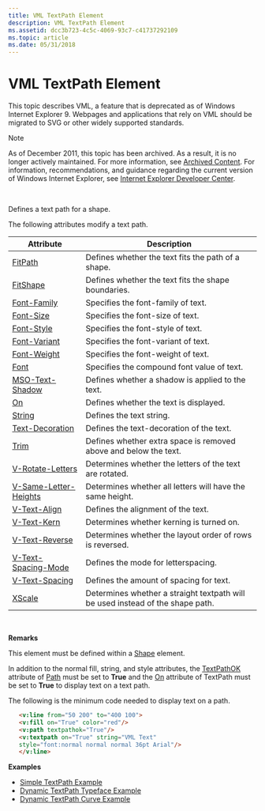 ```yaml
---
title: VML TextPath Element
description: VML TextPath Element
ms.assetid: dcc3b723-4c5c-4069-93c7-c41737292109
ms.topic: article
ms.date: 05/31/2018
---
```


# VML TextPath Element

This topic describes VML, a feature that is deprecated as of Windows Internet Explorer 9. Webpages and applications that rely on VML should be migrated to SVG or other widely supported standards.

> [!Note]  
> As of December 2011, this topic has been archived. As a result, it is no longer actively maintained. For more information, see [Archived Content](https://docs.microsoft.com/previous-versions/windows/internet-explorer/ie-developer/). For information, recommendations, and guidance regarding the current version of Windows Internet Explorer, see [Internet Explorer Developer Center](https://go.microsoft.com/fwlink/p/?linkid=204313).

 

Defines a text path for a shape.

The following attributes modify a text path.



| Attribute                                                                    | Description                                                                    |
|------------------------------------------------------------------------------|--------------------------------------------------------------------------------|
| [FitPath](msdn-online-vml-fitpath-attribute.md)                             | Defines whether the text fits the path of a shape.                             |
| [FitShape](msdn-online-vml-fitshape-attribute.md)                           | Defines whether the text fits the shape boundaries.                            |
| [Font-Family](msdn-online-vml-font-family-attribute.md)                     | Specifies the font-family of text.                                             |
| [Font-Size](msdn-online-vml-font-size-attribute.md)                         | Specifies the font-size of text.                                               |
| [Font-Style](msdn-online-vml-font-style-attribute.md)                       | Specifies the font-style of text.                                              |
| [Font-Variant](msdn-online-vml-font-variant-attribute.md)                   | Specifies the font-variant of text.                                            |
| [Font-Weight](msdn-online-vml-font-weight-attribute.md)                     | Specifies the font-weight of text.                                             |
| [Font](msdn-online-vml-font-attribute.md)                                   | Specifies the compound font value of text.                                     |
| [MSO-Text-Shadow](msdn-online-vml-mso-text-shadow-attribute.md)             | Defines whether a shadow is applied to the text.                               |
| [On](on-attribute--textpath--vml.md)                                        | Defines whether the text is displayed.                                         |
| [String](msdn-online-vml-string-attribute.md)                               | Defines the text string.                                                       |
| [Text-Decoration](msdn-online-vml-text-decoration-attribute.md)             | Defines the text-decoration of the text.                                       |
| [Trim](msdn-online-vml-trim-attribute.md)                                   | Defines whether extra space is removed above and below the text.               |
| [V-Rotate-Letters](msdn-online-vml-v-rotate-letters-attribute.md)           | Determines whether the letters of the text are rotated.                        |
| [V-Same-Letter-Heights](msdn-online-vml-v-same-letter-heights-attribute.md) | Determines whether all letters will have the same height.                      |
| [V-Text-Align](msdn-online-vml-v-text-align-attribute.md)                   | Defines the alignment of the text.                                             |
| [V-Text-Kern](msdn-online-vml-v-text-kern-attribute.md)                     | Determines whether kerning is turned on.                                       |
| [V-Text-Reverse](msdn-online-vml-v-text-reverse-attribute.md)               | Determines whether the layout order of rows is reversed.                       |
| [V-Text-Spacing-Mode](msdn-online-vml-v-text-spacing-mode-attribute.md)     | Defines the mode for letterspacing.                                            |
| [V-Text-Spacing](msdn-online-vml-v-text-spacing-attribute.md)               | Defines the amount of spacing for text.                                        |
| [XScale](msdn-online-vml-xscale-attribute.md)                               | Determines whether a straight textpath will be used instead of the shape path. |



 

**Remarks**

This element must be defined within a [Shape](shape-element--vml.md) element.

In addition to the normal fill, string, and style attributes, the [TextPathOK](msdn-online-vml-textpathok-attribute.md) attribute of [Path](msdn-online-vml-path-element.md) must be set to **True** and the [On](on-attribute--textpath--vml.md) attribute of TextPath must be set to **True** to display text on a text path.

The following is the minimum code needed to display text on a path.


```HTML
   <v:line from="50 200" to="400 100">
   <v:fill on="True" color="red"/>
   <v:path textpathok="True"/>
   <v:textpath on="True" string="VML Text"
   style="font:normal normal normal 36pt Arial"/>
   </v:line>
```



**Examples**

-   [Simple TextPath Example](https://samples.msdn.microsoft.com/workshop/samples/vml/shape/textpath/t_textpath.md)
-   [Dynamic TextPath Typeface Example](https://samples.msdn.microsoft.com/workshop/samples/vml/shape/textpath/y_textpath.md)
-   [Dynamic TextPath Curve Example](https://samples.msdn.microsoft.com/workshop/samples/vml/shape/textpath/x_textpath.md)

 

 




